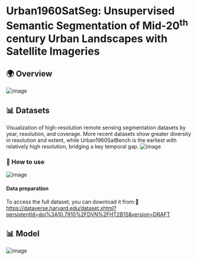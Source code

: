 # Urban1960SatSeg: Unsupervised Semantic Segmentation of Mid-20<sup>th</sup> century Urban Landscapes with Satellite Imageries
## 🌍 Overview
![image](https://github.com/Tianxiang-Hao/Urban1960SatSeg/blob/main/pictures/Intro.png=400x)
## 📊 Datasets
Visualization of high-resolution remote sensing segmentation datasets by year, resolution, and coverage. More recent datasets show greater diversity in resolution and extent, while Urban1960SatBench is the earliest with relatively high resolution, bridging a key temporal gap.
![image](https://github.com/Tianxiang-Hao/Urban1960SatSeg/blob/main/pictures/relatedwork.jpg=300x)
### 🔧 How to use
![image](https://github.com/Tianxiang-Hao/Urban1960SatSeg/blob/main/pictures/dataset.png=300x)
#### Data preparation
To access the full dataset, you can download it from:🔗 https://dataverse.harvard.edu/dataset.xhtml?persistentId=doi%3A10.7910%2FDVN%2FHT2B1S&version=DRAFT

## 📊 Model
![image](https://github.com/Tianxiang-Hao/Urban1960SatSeg/blob/main/pictures/model.png=300x)
